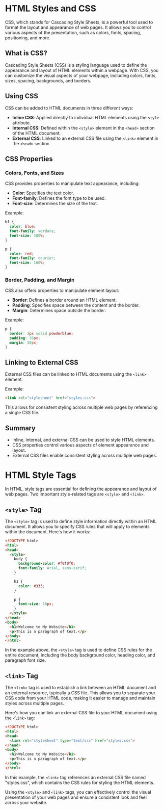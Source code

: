 # HTML Styles and CSS

CSS, which stands for Cascading Style Sheets, is a powerful tool used to format the layout and appearance of web pages. It allows you to control various aspects of the presentation, such as colors, fonts, spacing, positioning, and more.

## What is CSS?

Cascading Style Sheets (CSS) is a styling language used to define the appearance and layout of HTML elements within a webpage. With CSS, you can customize the visual aspects of your webpage, including colors, fonts, sizes, spacing, backgrounds, and borders.

## Using CSS

CSS can be added to HTML documents in three different ways:

- **Inline CSS**: Applied directly to individual HTML elements using the `style` attribute.
- **Internal CSS**: Defined within the `<style>` element in the `<head>` section of the HTML document.
- **External CSS**: Linked to an external CSS file using the `<link>` element in the `<head>` section.

## CSS Properties

### Colors, Fonts, and Sizes

CSS provides properties to manipulate text appearance, including:

- **Color**: Specifies the text color.
- **Font-family**: Defines the font type to be used.
- **Font-size**: Determines the size of the text.

Example:

```css
h1 {
  color: blue;
  font-family: verdana;
  font-size: 300%;
}

p {
  color: red;
  font-family: courier;
  font-size: 160%;
}
```

### Border, Padding, and Margin

CSS also offers properties to manipulate element layout:

- **Border**: Defines a border around an HTML element.
- **Padding**: Specifies space between the content and the border.
- **Margin**: Determines space outside the border.

Example:

```css
p {
  border: 2px solid powderblue;
  padding: 30px;
  margin: 50px;
}
```

## Linking to External CSS

External CSS files can be linked to HTML documents using the `<link>` element:

Example:

```html
<link rel="stylesheet" href="styles.css">
```

This allows for consistent styling across multiple web pages by referencing a single CSS file.

## Summary

- Inline, internal, and external CSS can be used to style HTML elements.
- CSS properties control various aspects of element appearance and layout.
- External CSS files enable consistent styling across multiple web pages.

# HTML Style Tags

In HTML, style tags are essential for defining the appearance and layout of web pages. Two important style-related tags are `<style>` and `<link>`.

## `<style>` Tag

The `<style>` tag is used to define style information directly within an HTML document. It allows you to specify CSS rules that will apply to elements within the document. Here's how it works:

```html
<!DOCTYPE html>
<html>
<head>
  <style>
    body {
      background-color: #f0f0f0;
      font-family: Arial, sans-serif;
    }

    h1 {
      color: #333;
    }

    p {
      font-size: 16px;
    }
  </style>
</head>
<body>
  <h1>Welcome to My Website</h1>
  <p>This is a paragraph of text.</p>
</body>
</html>
```

In the example above, the `<style>` tag is used to define CSS rules for the entire document, including the body background color, heading color, and paragraph font size.

## `<link>` Tag

The `<link>` tag is used to establish a link between an HTML document and an external resource, typically a CSS file. This allows you to separate your CSS code from your HTML code, making it easier to manage and maintain styles across multiple pages.

Here's how you can link an external CSS file to your HTML document using the `<link>` tag:

```html
<!DOCTYPE html>
<html>
<head>
  <link rel="stylesheet" type="text/css" href="styles.css">
</head>
<body>
  <h1>Welcome to My Website</h1>
  <p>This is a paragraph of text.</p>
</body>
</html>
```

In this example, the `<link>` tag references an external CSS file named "styles.css", which contains the CSS rules for styling the HTML elements.

Using the `<style>` and `<link>` tags, you can effectively control the visual presentation of your web pages and ensure a consistent look and feel across your website.

